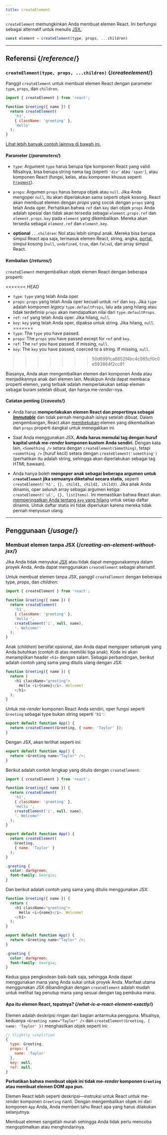 ```yaml
---
title: createElement
---
```


<Intro>

`createElement` memungkinkan Anda membuat elemen React. Ini berfungsi sebagai alternatif untuk menulis [JSX.](/learn/writing-markup-with-jsx)

```js
const element = createElement(type, props, ...children)
```

</Intro>

<InlineToc />

---

## Referensi {/*reference*/}

### `createElement(type, props, ...children)` {/*createelement*/}

Panggil `createElement` untuk membuat elemen React dengan parameter `type`, `props`, dan `children`.

```js
import { createElement } from 'react';

function Greeting({ name }) {
  return createElement(
    'h1',
    { className: 'greeting' },
    'Hello'
  );
}
```

[Lihat lebih banyak contoh lainnya di bawah ini.](#usage)

#### Parameter {/*parameters*/}

* `type`: Argument `type` harus berupa tipe komponen React yang valid. Misalnya, bisa berupa string nama tag (seperti `'div'` atau `'span'`), atau komponen React (fungsi, kelas, atau komponen khusus seperti [`Fragment`](/reference/react/Fragment)).

* `props`: Argumen `props` harus berupa objek atau `null`. Jika Anda mengoper `null`, itu akan diperlakukan sama seperti objek kosong. React akan membuat elemen dengan *props* yang cocok dengan `props` yang telah Anda oper. Perhatikan bahwa `ref` dan `key` dari objek `props` Anda adalah spesial dan *tidak* akan tersedia sebagai `element.props.ref` dan `element.props.key` pada  `element` yang dikembalikan. Mereka akan tersedia sebagai `element.ref` dan `element.key`.

* **optional** `...children`: Nol atau lebih simpul anak. Mereka bisa berupa simpul React apa saja, termasuk elemen React, string, angka, [portal](/reference/react-dom/createPortal), simpul kosong (`null`, `undefined`, `true`, dan `false`), dan array simpul React.

#### Kembalian {/*returns*/}

`createElement` mengembalikan objek elemen React dengan beberapa properti:

<<<<<<< HEAD
* `type`: `type` yang telah Anda oper.
* `props`: `props` yang telah Anda oper kecuali untuk `ref` dan `key`. Jika `type` adalah komponen *legacy* `type.defaultProps`, lalu ada yang hilang atau tidak terdefinisi `props` akan mendapatkan nilai dari `type.defaultProps`.
* `ref`: `ref` yang telah Anda oper. Jika hilang, `null`.
* `key`: `key` yang telah Anda oper, dipaksa untuk string. Jika hilang, `null`.
=======
* `type`: The `type` you have passed.
* `props`: The `props` you have passed except for `ref` and `key`.
* `ref`: The `ref` you have passed. If missing, `null`.
* `key`: The `key` you have passed, coerced to a string. If missing, `null`.
>>>>>>> 50d6991ca6652f4bc4c985cf0c0e593864f2cc91

Biasanya, Anda akan mengembalikan elemen dari komponen Anda atau menjadikannya anak dari elemen lain. Meskipun Anda dapat membaca properti elemen, yang terbaik adalah memperlakukan setiap elemen sebagai buram setelah dibuat, dan hanya me-*render*-nya.

#### Catatan penting {/*caveats*/}

* Anda harus **memperlakukan elemen React dan propertinya sebagai [*Immutable*](https://en.wikipedia.org/wiki/Immutable_object)** dan tidak pernah mengubah isinya setelah dibuat. Dalam pengembangan, React akan [membekukan](https://developer.mozilla.org/en-US/docs/Web/JavaScript/Reference/Global_Objects/Object/freeze) elemen yang dikembalikan dan `props` properti dangkal untuk menegakkan ini.

* Saat Anda menggunakan JSX, **Anda harus memulai tag dengan huruf kapital untuk me-*render* komponen kustom Anda sendiri.** Dengan kata lain, `<Something />` setara dengan `createElement(Something)`, tetapi `<something />` (huruf kecil) setara dengan `createElement('something')` (perhatikan itu adalah string, sehingga akan diperlakukan sebagai tag HTML bawaan).

* Anda hanya boleh **mengoper anak sebagai beberapa argumen untuk `createElement` jika semuanya diketahui secara statis,** seperti `createElement('h1', {}, child1, child2, child3)`. Jika anak Anda dinamis, oper seluruh array sebagai argumen ketiga: `createElement('ul', {}, listItems)`. Ini memastikan bahwa React akan [memperingatkan Anda tentang *`key`* yang hilang](/learn/rendering-lists#keeping-list-items-in-order-with-key) untuk setiap daftar dinamis. Untuk daftar statis ini tidak diperlukan karena mereka tidak pernah menyusun ulang.

---

## Penggunaan {/*usage*/}

### Membuat elemen tanpa JSX {/*creating-an-element-without-jsx*/}

Jika Anda tidak menyukai [JSX](/learn/writing-markup-with-jsx) atau tidak dapat menggunakannya dalam proyek Anda, Anda dapat menggunakan `createElement` sebagai alternatif.

Untuk membuat elemen tanpa JSX, panggil `createElement` dengan beberapa <CodeStep step={1}>type</CodeStep>, <CodeStep step={2}>*props*</CodeStep>, dan <CodeStep step={3}>*children*</CodeStep>:

```js [[1, 5, "'h1'"], [2, 6, "{ className: 'greeting' }"], [3, 7, "'Hello ',"], [3, 8, "createElement('i', null, name),"], [3, 9, "'. Welcome!'"]]
import { createElement } from 'react';

function Greeting({ name }) {
  return createElement(
    'h1',
    { className: 'greeting' },
    'Hello ',
    createElement('i', null, name),
    '. Welcome!'
  );
}
```

<CodeStep step={3}>Anak (*children*)</CodeStep> bersifat opsional, dan Anda dapat mengoper sebanyak yang Anda butuhkan (contoh di atas memiliki tiga anak). Kode ini akan menampilkan header `<h1>` dengan salam. Sebagai perbandingan, berikut adalah contoh yang sama yang ditulis ulang dengan JSX:

```js [[1, 3, "h1"], [2, 3, "className=\\"greeting\\""], [3, 4, "Hello <i>{name}</i>. Welcome!"], [1, 5, "h1"]]
function Greeting({ name }) {
  return (
    <h1 className="greeting">
      Hello <i>{name}</i>. Welcome!
    </h1>
  );
}
```

Untuk me-*render* komponen React Anda sendiri, oper fungsi seperti `Greeting` sebagai <CodeStep step={1}>type</CodeStep> bukan string seperti `'h1'`:

```js [[1, 2, "Greeting"], [2, 2, "{ name: 'Taylor' }"]]
export default function App() {
  return createElement(Greeting, { name: 'Taylor' });
}
```

Dengan JSX, akan terlihat seperti ini:

```js [[1, 2, "Greeting"], [2, 2, "name=\\"Taylor\\""]]
export default function App() {
  return <Greeting name="Taylor" />;
}
```

Berikut adalah contoh lengkap yang ditulis dengan `createElement`:

<Sandpack>

```js
import { createElement } from 'react';

function Greeting({ name }) {
  return createElement(
    'h1',
    { className: 'greeting' },
    'Hello ',
    createElement('i', null, name),
    '. Welcome!'
  );
}

export default function App() {
  return createElement(
    Greeting,
    { name: 'Taylor' }
  );
}
```

```css
.greeting {
  color: darkgreen;
  font-family: Georgia;
}
```

</Sandpack>

Dan berikut adalah contoh yang sama yang ditulis menggunakan JSX:

<Sandpack>

```js
function Greeting({ name }) {
  return (
    <h1 className="greeting">
      Hello <i>{name}</i>. Welcome!
    </h1>
  );
}

export default function App() {
  return <Greeting name="Taylor" />;
}
```

```css
.greeting {
  color: darkgreen;
  font-family: Georgia;
}
```

</Sandpack>

Kedua gaya pengkodean baik-baik saja, sehingga Anda dapat menggunakan mana yang Anda sukai untuk proyek Anda. Manfaat utama menggunakan JSX dibandingkan dengan `createElement` adalah mudah untuk melihat tag penutup mana yang sesuai dengan tag pembuka mana.

<DeepDive>

#### Apa itu elemen React, tepatnya? {/*what-is-a-react-element-exactly*/}

Elemen adalah deskripsi ringan dari bagian antarmuka pengguna. Misalnya, keduanya `<Greeting name="Taylor" />` dan `createElement(Greeting, { name: 'Taylor' })` menghasilkan objek seperti ini:

```js
// Slightly simplified
{
  type: Greeting,
  props: {
    name: 'Taylor'
  },
  key: null,
  ref: null,
}
```

**Perhatikan bahwa membuat objek ini tidak me-*render* komponen `Greeting` atau membuat elemen DOM apa pun.**

Elemen React lebih seperti deskripsi—instruksi untuk React untuk me-*render* komponen `Greeting` nanti. Dengan mengembalikan objek ini dari komponen `App` Anda, Anda memberi tahu React apa yang harus dilakukan selanjutnya.

Membuat elemen sangatlah murah sehingga Anda tidak perlu mencoba mengoptimalkan atau menghindarinya.

</DeepDive>
